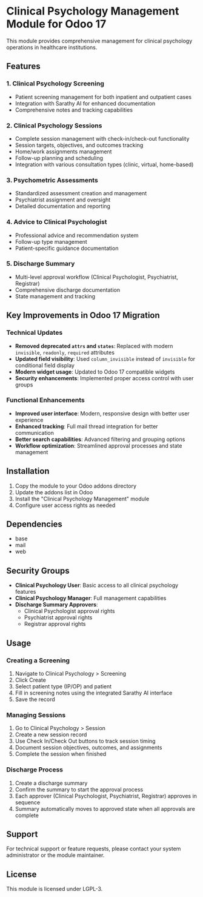 # Clinical Psychology Management Module for Odoo 17

This module provides comprehensive management for clinical psychology operations in healthcare institutions.

## Features

### 1. Clinical Psychology Screening
- Patient screening management for both inpatient and outpatient cases
- Integration with Sarathy AI for enhanced documentation
- Comprehensive notes and tracking capabilities

### 2. Clinical Psychology Sessions
- Complete session management with check-in/check-out functionality
- Session targets, objectives, and outcomes tracking
- Home/work assignments management
- Follow-up planning and scheduling
- Integration with various consultation types (clinic, virtual, home-based)

### 3. Psychometric Assessments
- Standardized assessment creation and management
- Psychiatrist assignment and oversight
- Detailed documentation and reporting

### 4. Advice to Clinical Psychologist
- Professional advice and recommendation system
- Follow-up type management
- Patient-specific guidance documentation

### 5. Discharge Summary
- Multi-level approval workflow (Clinical Psychologist, Psychiatrist, Registrar)
- Comprehensive discharge documentation
- State management and tracking

## Key Improvements in Odoo 17 Migration

### Technical Updates
- **Removed deprecated `attrs` and `states`**: Replaced with modern `invisible`, `readonly`, `required` attributes
- **Updated field visibility**: Used `column_invisible` instead of `invisible` for conditional field display
- **Modern widget usage**: Updated to Odoo 17 compatible widgets
- **Security enhancements**: Implemented proper access control with user groups

### Functional Enhancements
- **Improved user interface**: Modern, responsive design with better user experience
- **Enhanced tracking**: Full mail thread integration for better communication
- **Better search capabilities**: Advanced filtering and grouping options
- **Workflow optimization**: Streamlined approval processes and state management

## Installation

1. Copy the module to your Odoo addons directory
2. Update the addons list in Odoo
3. Install the "Clinical Psychology Management" module
4. Configure user access rights as needed

## Dependencies

- base
- mail
- web

## Security Groups

- **Clinical Psychology User**: Basic access to all clinical psychology features
- **Clinical Psychology Manager**: Full management capabilities
- **Discharge Summary Approvers**: 
  - Clinical Psychologist approval rights
  - Psychiatrist approval rights
  - Registrar approval rights

## Usage

### Creating a Screening
1. Navigate to Clinical Psychology > Screening
2. Click Create
3. Select patient type (IP/OP) and patient
4. Fill in screening notes using the integrated Sarathy AI interface
5. Save the record

### Managing Sessions
1. Go to Clinical Psychology > Session
2. Create a new session record
3. Use Check In/Check Out buttons to track session timing
4. Document session objectives, outcomes, and assignments
5. Complete the session when finished

### Discharge Process
1. Create a discharge summary
2. Confirm the summary to start the approval process
3. Each approver (Clinical Psychologist, Psychiatrist, Registrar) approves in sequence
4. Summary automatically moves to approved state when all approvals are complete

## Support

For technical support or feature requests, please contact your system administrator or the module maintainer.

## License

This module is licensed under LGPL-3.